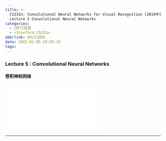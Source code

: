 ```yaml
---
title: >-
  CS231n: Convolutional Neural Networks for Visual Recognition [2019中文] -
  Lecture 5 Convolutional Neural Networks
categories:
  - 🌙学习资源
  - ⭐Stanford CS231n
abbrlink: 84c31d56
date: 2022-02-05 19:59:19
tags:
---
```


### Lecture 5 : Convolutional Neural Networks

#### 卷积神经网络

<iframe src="//player.bilibili.com/player.html?aid=86713932&bvid=BV1K7411W7So&cid=149264679&page=5" scrolling="no" border="0" frameborder="no" framespacing="0" allowfullscreen="true"> </iframe>

<!--more-->

***
